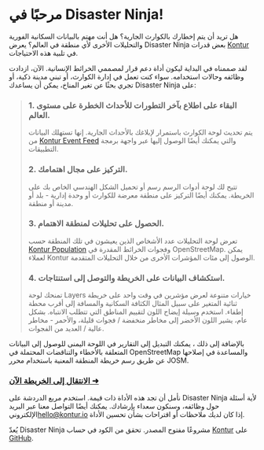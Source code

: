 مرحبًا في Disaster Ninja!
=========================

هل تريد أن يتم إخطارك بالكوارث الجارية؟ هل أنت مهتم بالبيانات السكانية الفورية والتحليلات الأخرى لأي منطقة في العالم؟ يعرض Disaster Ninja بعض قدرات [Kontur](https://www.kontur.io/) في تلبية هذه الاحتياجات.

لقد صممناه في البداية ليكون أداة دعم قرار لمصممي الخرائط الإنسانية. الآن، ازدادت وظائفه وحالات استخدامه. سواء كنت تعمل في إدارة الكوارث، أو تبني مدينة ذكية، أو تجري بحثًا عن تغير المناخ، يمكن أن يساعدك Disaster Ninja على:

> ### 1. البقاء على اطلاع بآخر التطورات للأحداث الخطرة على مستوى العالم.
>
> يتم تحديث لوحة الكوارث باستمرار لإبلاغك بالأحداث الجارية. إنها تستهلك البيانات من [Kontur Event Feed](https://www.kontur.io/portfolio/event-feed/) والتي يمكنك أيضًا الوصول إليها عبر واجهة برمجة التطبيقات.
>
> ### 2. التركيز على مجال اهتمامك.
>
> تتيح لك لوحة أدوات الرسم رسم أو تحميل الشكل الهندسي الخاص بك على الخريطة. يمكنك أيضًا التركيز على منطقة معرضة للكوارث أو وحدة إدارية - بلد أو مدينة أو منطقة.
>
> ### 3. الحصول على تحليلات لمنطقة الاهتمام.
>
> تعرض لوحة التحليلات عدد الأشخاص الذين يعيشون في تلك المنطقة حسب [Kontur Population](https://data.humdata.org/dataset/kontur-population-dataset) وفجوات الخرائط المقدرة في OpenStreetMap. يمكن لعملاء Kontur الوصول إلى مئات المؤشرات الأخرى من خلال التحليلات المتقدمة.
>
> ### 4. استكشاف البيانات على الخريطة والتوصل إلى استنتاجات.
>
> تمنحك لوحة Layers خيارات متنوعة لعرض مؤشرين في وقت واحد على خريطة ثنائية المتغير على سبيل المثال الكثافة السكانية والمسافة إلى أقرب محطة إطفاء. استخدم وسيلة إيضاح اللون لتقييم المناطق التي تتطلب الانتباه.
> بشكل عام، يشير اللون الأخضر إلى مخاطر منخفضة / فجوات قليلة، والأحمر - مخاطر عالية / العديد من الفجوات.

بالإضافة إلى ذلك ، يمكنك التبديل إلى التقارير في اللوحة اليمنى للوصول إلى البيانات المتعلقة بالأخطاء والتناقضات المحتملة في OpenStreetMap والمساعدة في إصلاحها عن طريق رسم خريطة المنطقة المعنية باستخدام محرر JOSM.

### [الانتقال إلى الخريطة الآن ➜](/ "map")

نأمل أن تجد هذه الأداة ذات قيمة. استخدم مربع الدردشة على Disaster Ninja لأية أسئلة حول وظائفه، وسنكون سعداء بإرشادك. يمكنك أيضًا التواصل معنا عبر البريد الإلكتروني[hello@kontur.io](mailto:hello@kontur.io) إذا كان لديك ملاحظات أو اقتراحات بشأن تحسين الأداة.

يُعدّ Disaster Ninja مشروعًا مفتوح المصدر. تحقق من الكود في حساب [Kontur](https://github.com/konturio) على [GitHub](https://github.com/konturio).